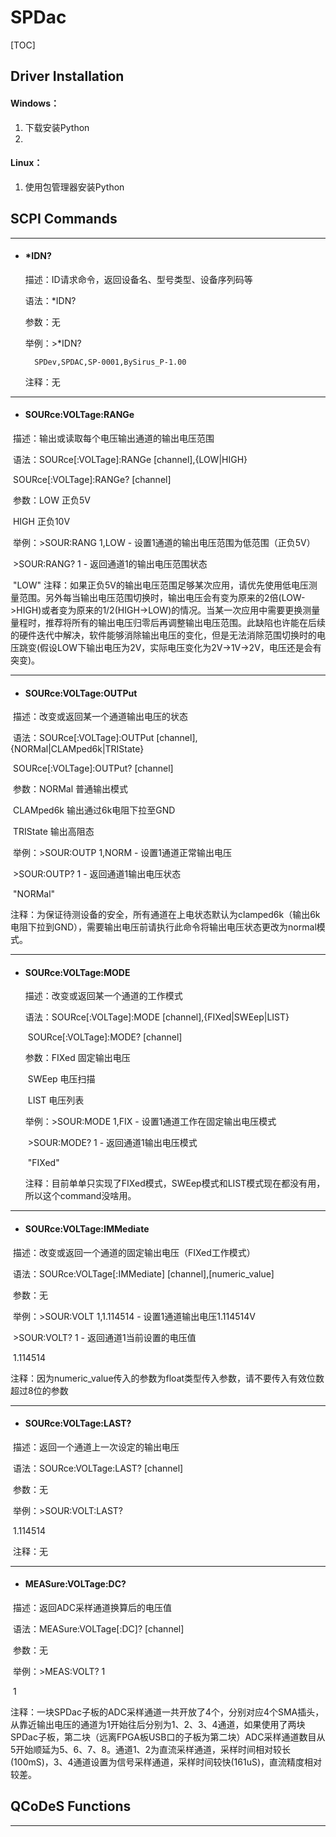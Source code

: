 # SPDac

[TOC]

## Driver Installation

#### Windows：

1. 下载安装Python
2. 

#### Linux：

1. 使用包管理器安装Python

## SCPI Commands

------

- #### *IDN?

	描述：ID请求命令，返回设备名、型号类型、设备序列码等

	语法：*IDN?

	参数：无

	举例：>*IDN?
	
		SPDev,SPDAC,SP-0001,BySirus_P-1.00
	
	注释：无

------

- #### SOURce:VOLTage:RANGe

​	描述：输出或读取每个电压输出通道的输出电压范围

​	语法：SOURce[:VOLTage]:RANGe  [channel],{LOW|HIGH}

​		   SOURce[:VOLTage]:RANGe? [channel]

​	参数：LOW	 正负5V

​		   HIGH	正负10V

​	举例：>SOUR:RANG 1,LOW	- 设置1通道的输出电压范围为低范围（正负5V）

​		   >SOUR:RANG? 1	       - 返回通道1的输出电压范围状态

​		   "LOW"
​	注释：如果正负5V的输出电压范围足够某次应用，请优先使用低电压测量范围。另外每当输出电压范围切换时，输出电压会有变为原来的2倍(LOW->HIGH)或者变为原来的1/2(HIGH->LOW)的情况。当某一次应用中需要更换测量量程时，推荐将所有的输出电压归零后再调整输出电压范围。此缺陷也许能在后续的硬件迭代中解决，软件能够消除输出电压的变化，但是无法消除范围切换时的电压跳变(假设LOW下输出电压为2V，实际电压变化为2V->1V->2V，电压还是会有突变)。

------

- #### SOURce:VOLTage:OUTPut

​	描述：改变或返回某一个通道输出电压的状态

​	语法：SOURce[:VOLTage]:OUTPut [channel],{NORMal|CLAMped6k|TRIState}

​		   SOURce[:VOLTage]:OUTPut? [channel]

​	参数：NORMal		普通输出模式

​		   CLAMped6k	  输出通过6k电阻下拉至GND

​		   TRIState		输出高阻态

​	举例：>SOUR:OUTP 1,NORM	- 设置1通道正常输出电压

​		   >SOUR:OUTP? 1		  - 返回通道1输出电压状态

​		   "NORMal"

​	注释：为保证待测设备的安全，所有通道在上电状态默认为clamped6k（输出6k电阻下拉到GND），需要输出电压前请执行此命令将输出电压状态更改为normal模式。

------

- #### SOURce:VOLTage:MODE

  描述：改变或返回某一个通道的工作模式

  语法：SOURce[:VOLTage]:MODE [channel],{FIXed|SWEep|LIST}

  ​	   SOURce[:VOLTage]:MODE? [channel]

  参数：FIXed	   固定输出电压

  ​	   SWEep	电压扫描

  ​	   LIST	     电压列表

  举例：>SOUR:MODE 1,FIX	- 设置1通道工作在固定输出电压模式

  ​	   >SOUR:MODE? 1	    - 返回通道1输出电压模式

  ​	   "FIXed"

  注释：目前单单只实现了FIXed模式，SWEep模式和LIST模式现在都没有用，所以这个command没啥用。

------

- #### SOURce:VOLTage:IMMediate

​	描述：改变或返回一个通道的固定输出电压（FIXed工作模式）

​	语法：SOURce:VOLTage[:IMMediate] [channel],[numeric_value]

​	参数：无

​	举例：>SOUR:VOLT 1,1.114514	- 设置1通道输出电压1.114514V

​		   >SOUR:VOLT? 1		      - 返回通道1当前设置的电压值

​		   1.114514

​	注释：因为numeric_value传入的参数为float类型传入参数，请不要传入有效位数超过8位的参数

------

- #### SOURce:VOLTage:LAST?

​	描述：返回一个通道上一次设定的输出电压

​	语法：SOURce:VOLTage:LAST? [channel]

​	参数：无

​	举例：>SOUR:VOLT:LAST?

​		   1.114514

​	注释：无

------

- #### MEASure:VOLTage:DC?

​	描述：返回ADC采样通道换算后的电压值

​	语法：MEASure:VOLTage[:DC]? [channel]

​	参数：无

​	举例：>MEAS:VOLT? 1

​		   1

​	注释：一块SPDac子板的ADC采样通道一共开放了4个，分别对应4个SMA插头，从靠近输出电压的通道为1开始往后分别为1、2、3、4通道，如果使用了两块SPDac子板，第二块（远离FPGA板USB口的子板为第二块）ADC采样通道数目从5开始顺延为5、6、7、8。通道1、2为直流采样通道，采样时间相对较长(100mS)，3、4通道设置为信号采样通道，采样时间较快(161uS)，直流精度相对较差。


## QCoDeS Functions

------
